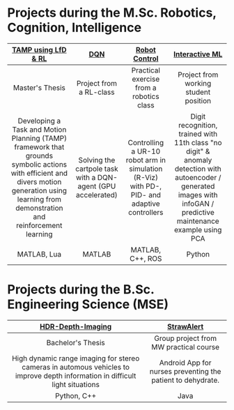 # Projects during the M.Sc. Robotics, Cognition, Intelligence


[TAMP using LfD & RL](https://github.com/domi20u/Projects/tree/master/TAMP%20using%20LfD%20%26%20RL)          |  [DQN](https://github.com/domi20u/Projects/tree/master/DQN)      |   [Robot Control](https://github.com/domi20u/Projects/tree/master/Robot%20Control) | [Interactive ML](https://github.com/domi20u/Projects/tree/master/Interactive%20ML)
:-------------------------:|:-------------------------:|:-------------------------:|:-------------------------:
|  Master's Thesis |  Project from a RL-class   |  Practical exercise from a robotics class | Project from working student position
|   Developing a Task and Motion Planning (TAMP) framework that grounds symbolic actions with efficient and divers motion generation using learning from demonstration and reinforcement learning   | Solving the cartpole task with a DQN-agent (GPU accelerated) | Controlling a UR-10 robot arm in simulation (R-Viz) with PD-, PID- and adaptive controllers   | Digit recognition, trained with 11th class "no digit" & anomaly detection with autoencoder  / generated images with infoGAN / predictive maintenance example using PCA|
| MATLAB, Lua | MATLAB | MATLAB, C++, ROS| Python 

# Projects during the B.Sc. Engineering Science (MSE)

[HDR-Depth-Imaging](https://github.com/domi20u/Projects/tree/master/HDR-Depth-Imaging)   |   [StrawAlert](https://github.com/domi20u/Projects/tree/master/StrawAlert)
:-------------------------:|:-------------------------:
|  Bachelor's Thesis |  Group project from MW practical course|
|    High dynamic range imaging for stereo cameras in automous vehicles to improve depth information in difficult light situations  | Android App for nurses preventing the patient to dehydrate.  |
| Python, C++ | Java |



